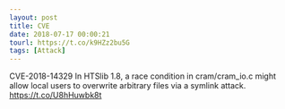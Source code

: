 ```yaml
---
layout: post
title: CVE
date: 2018-07-17 00:00:21
tourl: https://t.co/k9HZz2bu5G
tags: [Attack]
---
```

CVE-2018-14329 In HTSlib 1.8, a race condition in cram/cram_io.c might allow local users to overwrite arbitrary files via a symlink attack.  https://t.co/U8hHuwbk8t